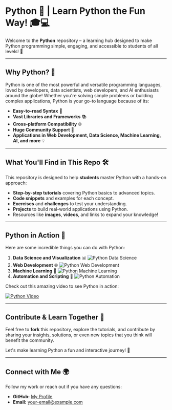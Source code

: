 # Python 🐍 | Learn Python the Fun Way! 🎓💻

Welcome to the **Python** repository – a learning hub designed to make Python programming simple, engaging, and accessible to students of all levels! 🚀

---

## Why Python? 🤔

Python is one of the most powerful and versatile programming languages, loved by developers, data scientists, web developers, and AI enthusiasts around the globe! Whether you're solving simple problems or building complex applications, Python is your go-to language because of its:

- **Easy-to-read Syntax** 📝
- **Vast Libraries and Frameworks** 📚
- **Cross-platform Compatibility** 🌐
- **Huge Community Support** 🤝
- **Applications in Web Development, Data Science, Machine Learning, AI, and more** 💡

---

## What You'll Find in This Repo 🛠

This repository is designed to help **students** master Python with a hands-on approach:

- **Step-by-step tutorials** covering Python basics to advanced topics.
- **Code snippets** and examples for each concept.
- **Exercises** and **challenges** to test your understanding.
- **Projects** to build real-world applications using Python.
- Resources like **images**, **videos**, and links to expand your knowledge!

---

## Python in Action 🚀

Here are some incredible things you can do with Python:

1. **Data Science and Visualization** 📊
   ![Python Data Science](https://example.com/data-science-image)
2. **Web Development** 🌐
   ![Python Web Development](https://example.com/web-dev-image)
3. **Machine Learning** 🤖
   ![Python Machine Learning](https://example.com/ml-image)
4. **Automation and Scripting** 🔧
   ![Python Automation](https://example.com/automation-image)

Check out this amazing video to see Python in action:

[![Python Video](https://example.com/video-thumbnail.jpg)](https://example.com/python-video-link)

---

## Contribute & Learn Together 🤝

Feel free to **fork** this repository, explore the tutorials, and contribute by sharing your insights, solutions, or even new topics that you think will benefit the community.

Let's make learning Python a fun and interactive journey! 🎉

---

## Connect with Me 🌍

Follow my work or reach out if you have any questions:

- **GitHub:** [My Profile](https://github.com/your-profile)
- **Email:** [your-email@example.com](mailto:your-email@example.com)

